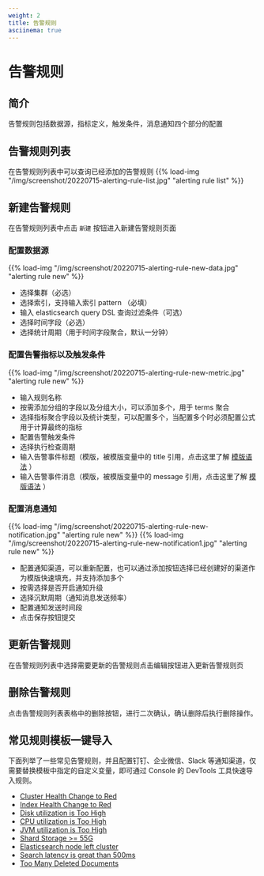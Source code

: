 ```yaml
---
weight: 2
title: 告警规则
asciinema: true
---
```


# 告警规则

## 简介

告警规则包括数据源，指标定义，触发条件，消息通知四个部分的配置

## 告警规则列表

在告警规则列表中可以查询已经添加的告警规则
{{% load-img "/img/screenshot/20220715-alerting-rule-list.jpg" "alerting rule list" %}}

## 新建告警规则

在告警规则列表中点击 `新建` 按钮进入新建告警规则页面

### 配置数据源

{{% load-img "/img/screenshot/20220715-alerting-rule-new-data.jpg" "alerting rule new" %}}

- 选择集群（必选）
- 选择索引，支持输入索引 pattern （必填）
- 输入 elasticsearch query DSL 查询过滤条件（可选）
- 选择时间字段（必选）
- 选择统计周期（用于时间字段聚合，默认一分钟）

### 配置告警指标以及触发条件

{{% load-img "/img/screenshot/20220715-alerting-rule-new-metric.jpg" "alerting rule new" %}}

- 输入规则名称
- 按需添加分组的字段以及分组大小，可以添加多个，用于 terms 聚合
- 选择指标聚合字段以及统计类型，可以配置多个，当配置多个时必须配置公式用于计算最终的指标
- 配置告警触发条件
- 选择执行检查周期
- 输入告警事件标题（模版，被模版变量中的 title 引用，点击这里了解 [模版语法](./variables) ）
- 输入告警事件消息（模版，被模版变量中的 message 引用，点击这里了解 [模版语法](./variables) ）

### 配置消息通知

{{% load-img "/img/screenshot/20220715-alerting-rule-new-notification.jpg" "alerting rule new" %}}
{{% load-img "/img/screenshot/20220715-alerting-rule-new-notification1.jpg" "alerting rule new" %}}

- 配置通知渠道，可以重新配置，也可以通过添加按钮选择已经创建好的渠道作为模版快速填充，并支持添加多个
- 按需选择是否开启通知升级
- 选择沉默周期（通知消息发送频率）
- 配置通知发送时间段
- 点击保存按钮提交

## 更新告警规则

在告警规则列表中选择需要更新的告警规则点击编辑按钮进入更新告警规则页

## 删除告警规则

点击告警规则列表表格中的删除按钮，进行二次确认，确认删除后执行删除操作。

## 常见规则模板一键导入

下面列举了一些常见告警规则，并且配置钉钉、企业微信、Slack 等通知渠道，仅需要替换模板中指定的自定义变量，即可通过 Console 的 DevTools 工具快速导入规则。

- [Cluster Health Change to Red](https://github.com/infinilabs/examples/blob/master/Console/Alerting-rules/Cluster-Health-Change-to-Red.md)
- [Index Health Change to Red](https://github.com/infinilabs/examples/blob/master/Console/Alerting-rules/Index-Health-Change-to-Red.md)
- [Disk utilization is Too High](https://github.com/infinilabs/examples/blob/master/Console/Alerting-rules/Disk-Utilization-is-Too-High.md)
- [CPU utilization is Too High](https://github.com/infinilabs/examples/blob/master/Console/Alerting-rules/CPU-Utilization-is-Too-High.md)
- [JVM utilization is Too High](https://github.com/infinilabs/examples/blob/master/Console/Alerting-rules/JVM-Utilization-is-Too-High.md)
- [Shard Storage >= 55G](https://github.com/infinilabs/examples/blob/master/Console/Alerting-rules/Shard-Storage-gte-55G.md)
- [Elasticsearch node left cluster](https://github.com/infinilabs/examples/blob/master/Console/Alerting-rules/Elasticsearch-Node-Left-Cluster.md)
- [Search latency is great than 500ms](https://github.com/infinilabs/examples/blob/master/Console/Alerting-rules/Search-Latency-gte-500ms.md)
- [Too Many Deleted Documents](https://github.com/infinilabs/examples/blob/master/Console/Alerting-rules/Too-Many-Deleted-Documents.md)

